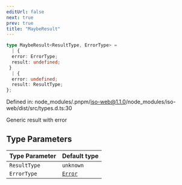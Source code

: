 ```yaml
---
editUrl: false
next: true
prev: true
title: "MaybeResult"
---
```


```ts
type MaybeResult<ResultType, ErrorType> = 
  | {
  error: ErrorType;
  result: undefined;
 }
  | {
  error: undefined;
  result: ResultType;
};
```

Defined in: node\_modules/.pnpm/iso-web@1.1.0/node\_modules/iso-web/dist/src/types.d.ts:30

Generic result with error

## Type Parameters

| Type Parameter | Default type |
| ------ | ------ |
| `ResultType` | `unknown` |
| `ErrorType` | [`Error`](https://developer.mozilla.org/docs/Web/JavaScript/Reference/Global_Objects/Error) |
